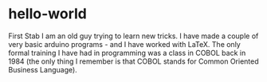 # hello-world
First Stab
I am an old guy trying to learn new tricks.
I have made a couple of very basic arduino programs - and I have worked with LaTeX.  The only formal training I have had in programming was a class in COBOL back in 1984 (the only thing I remember is that COBOL stands for Common Oriented Business Language).

